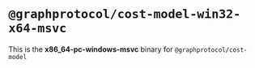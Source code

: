 # `@graphprotocol/cost-model-win32-x64-msvc`

This is the **x86_64-pc-windows-msvc** binary for `@graphprotocol/cost-model`
